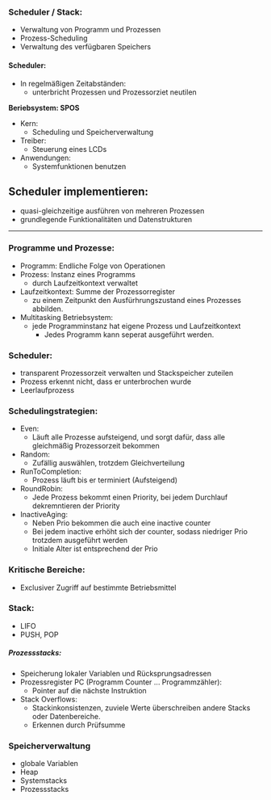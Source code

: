 ### Scheduler / Stack:
- Verwaltung von Programm und Prozessen
- Prozess-Scheduling
- Verwaltung des verfügbaren Speichers 

#### Scheduler:
- In regelmäßigen Zeitabständen:
	- unterbricht Prozessen und Prozessorziet neutilen

**Beriebsystem: SPOS**
- Kern:
	- Scheduling und Speicherverwaltung
- Treiber:
	- Steuerung eines LCDs
- Anwendungen:
	- Systemfunktionen benutzen


## Scheduler implementieren:
- quasi-gleichzeitige ausführen von mehreren Prozessen
- grundlegende Funktionalitäten und Datenstrukturen

---
### Programme und Prozesse:

- Programm: Endliche Folge von Operationen
- Prozess: Instanz eines Programms
	- durch Laufzeitkontext verwaltet
- Laufzeitkontext: Summe der Prozessorregister
	- zu einem Zeitpunkt den Ausfürhrungszustand eines Prozesses abbilden.
- Multitasking Betriebsystem: 
	- jede Programminstanz hat eigene Prozess und Laufzeitkontext
		- Jedes Programm kann seperat ausgeführt werden.

### Scheduler: 
- transparent Prozessorzeit verwalten und Stackspeicher zuteilen
- Prozess erkennt nicht, dass er unterbrochen wurde
- Leerlaufprozess


### Schedulingstrategien:

- Even:
	- Läuft alle Prozesse aufsteigend, und sorgt dafür, dass alle gleichmäßig Prozessorzeit bekommen
- Random:
	- Zufällig auswählen, trotzdem Gleichverteilung
- RunToCompletion:
	- Prozess läuft bis er terminiert (Aufsteigend)
- RoundRobin: 
	- Jede Prozess bekommt einen Priority, bei jedem Durchlauf dekremntieren der Priority
- InactiveAging:
	- Neben Prio bekommen die auch eine inactive counter
	- Bei jedem inactive erhöht sich der counter, sodass niedriger Prio trotzdem ausgeführt werden
	- Initiale Alter ist entsprechend der Prio


### Kritische Bereiche:

- Exclusiver Zugriff auf bestimmte Betriebsmittel

### Stack:

- LIFO
- PUSH, POP

##### Prozessstacks:

- Speicherung lokaler Variablen und Rücksprungsadressen 
- Prozessregister PC (Programm Counter ... Programmzähler):
	- Pointer auf die nächste Instruktion
- Stack Overflows: 
	- Stackinkonsistenzen, zuviele Werte überschreiben andere Stacks oder Datenbereiche.
	- Erkennen durch Prüfsumme

### Speicherverwaltung

- globale Variablen
- Heap
- Systemstacks
- Prozessstacks